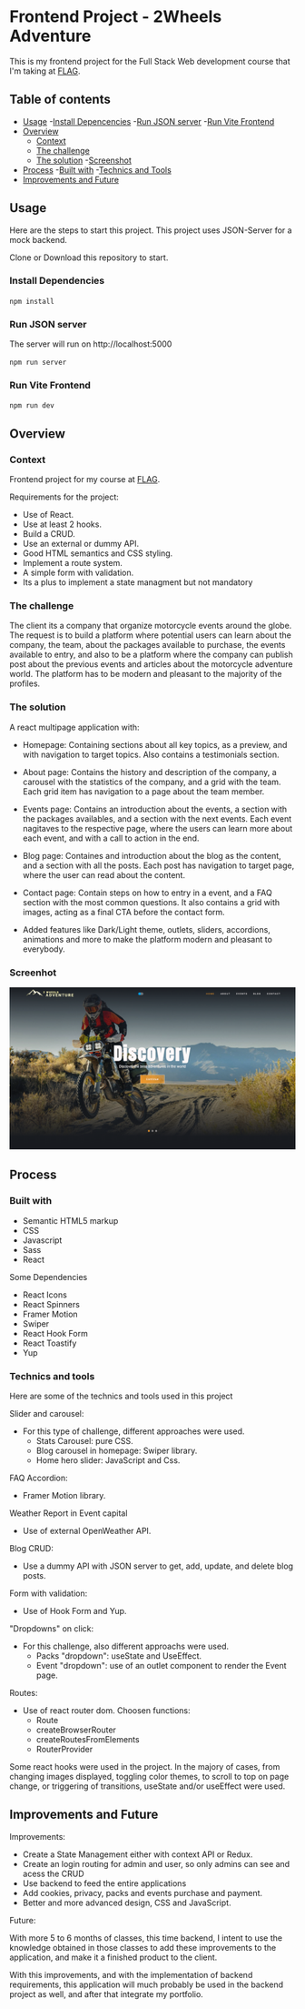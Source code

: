 # Frontend Project - 2Wheels Adventure

This is my frontend project for the Full Stack Web development course that I'm taking at [FLAG](https://https://flag.pt/curso/full-stack-web-developer).

## Table of contents

- [Usage](#usage) -[Install Depencencies](#install-dependencies) -[Run JSON server](#run-json-server) -[Run Vite Frontend](#run-vite-frontend)
- [Overview](#overview)
  - [Context](#context)
  - [The challenge](#the-challenge)
  - [The solution](#the-solution) -[Screenshot](#screenshot)
- [Process](#process) -[Built with](#built-with) -[Technics and Tools](#technics-and-tools)
- [Improvements and Future](#imporvements-and-future)

## Usage

Here are the steps to start this project.
This project uses JSON-Server for a mock backend.

Clone or Download this repository to start.

### Install Dependencies

`npm install`

### Run JSON server

The server will run on http://localhost:5000

`npm run server`

### Run Vite Frontend

`npm run dev `

## Overview

### Context

Frontend project for my course at [FLAG](https://https://flag.pt/curso/full-stack-web-developer).

Requirements for the project:

- Use of React.
- Use at least 2 hooks.
- Build a CRUD.
- Use an external or dummy API.
- Good HTML semantics and CSS styling.
- Implement a route system.
- A simple form with validation.
- Its a plus to implement a state managment but not mandatory

### The challenge

The client its a company that organize motorcycle events around the globe.
The request is to build a platform where potential users can learn about the company, the team, about the packages available to purchase, the events available to entry, and also to be a platform where the company can publish post about the previous events and articles about the motorcycle adventure world.
The platform has to be modern and pleasant to the majority of the profiles.

### The solution

A react multipage application with:

- Homepage: Containing sections about all key topics, as a preview, and with navigation to target topics. Also contains a testimonials section.

- About page: Contains the history and description of the company, a carousel with the statistics of the company, and a grid with the team. Each grid item has navigation to a page about the team member.

- Events page: Contains an introduction about the events, a section with the packages availables, and a section with the next events. Each event nagitaves to the respective page, where the users can learn more about each event, and with a call to action in the end.

- Blog page: Containes and introduction about the blog as the content, and a section with all the posts. Each post has navigation to target page, where the user can read about the content.

- Contact page: Contain steps on how to entry in a event, and a FAQ section with the most common questions. It also contains a grid with images, acting as a final CTA before the contact form.

- Added features like Dark/Light theme, outlets, sliders, accordions, animations and more to make the platform modern and pleasant to everybody.

### Screenhot

![](./public/assets/screenshot.png)

## Process

### Built with

- Semantic HTML5 markup
- CSS
- Javascript
- Sass
- React

Some Dependencies

- React Icons
- React Spinners
- Framer Motion
- Swiper
- React Hook Form
- React Toastify
- Yup

### Technics and tools

Here are some of the technics and tools used in this project

Slider and carousel:

- For this type of challenge, different approaches were used.
  - Stats Carousel: pure CSS.
  - Blog carousel in homepage: Swiper library.
  - Home hero slider: JavaScript and Css.

FAQ Accordion:

- Framer Motion library.

Weather Report in Event capital

- Use of external OpenWeather API.

Blog CRUD:

- Use a dummy API with JSON server to get, add, update, and delete blog posts.

Form with validation:

- Use of Hook Form and Yup.

"Dropdowns" on click:

- For this challenge, also different approachs were used.
  - Packs "dropdown": useState and UseEffect.
  - Event "dropdown": use of an outlet component to render the Event page.

Routes:

- Use of react router dom. Choosen functions:
  - Route
  - createBrowserRouter
  - createRoutesFromElements
  - RouterProvider

Some react hooks were used in the project.
In the majory of cases, from changing images displayed, toggling color themes, to scroll to top on page change, or triggering of transitions, useState and/or useEffect were used.

## Improvements and Future

Improvements:

- Create a State Management either with context API or Redux.
- Create an login routing for admin and user, so only admins can see and acess the CRUD
- Use backend to feed the entire applications
- Add cookies, privacy, packs and events purchase and payment.
- Better and more advanced design, CSS and JavaScript.

Future:

With more 5 to 6 months of classes, this time backend, I intent to use the knowledge obtained in those classes to add these improvements to the application, and make it a finished product to the client.

With this improvements, and with the implementation of backend requirements, this application will much probably be used in the backend project as well, and after that integrate my portfolio.
